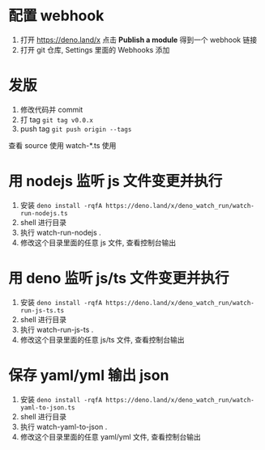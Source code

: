 # 配置 webhook

1. 打开 https://deno.land/x 点击 **Publish a module** 得到一个 webhook 链接
2. 打开 git 仓库, Settings 里面的 Webhooks 添加

# 发版
1. 修改代码并 commit
2. 打 tag `git tag v0.0.x`
3. push tag `git push origin --tags`

查看 source 使用 watch-*.ts 使用

# 用 nodejs 监听 js 文件变更并执行

1. 安装 `deno install -rqfA https://deno.land/x/deno_watch_run/watch-run-nodejs.ts`
1. shell 进行目录
2. 执行 watch-run-nodejs .
3. 修改这个目录里面的任意 js 文件, 查看控制台输出

# 用 deno 监听 js/ts 文件变更并执行

1. 安装 `deno install -rqfA https://deno.land/x/deno_watch_run/watch-run-js-ts.ts`
1. shell 进行目录
2. 执行 watch-run-js-ts .
3. 修改这个目录里面的任意 js/ts 文件, 查看控制台输出

# 保存 yaml/yml 输出 json

1. 安装 `deno install -rqfA https://deno.land/x/deno_watch_run/watch-yaml-to-json.ts`
1. shell 进行目录
2. 执行 watch-yaml-to-json .
3. 修改这个目录里面的任意 yaml/yml 文件, 查看控制台输出

